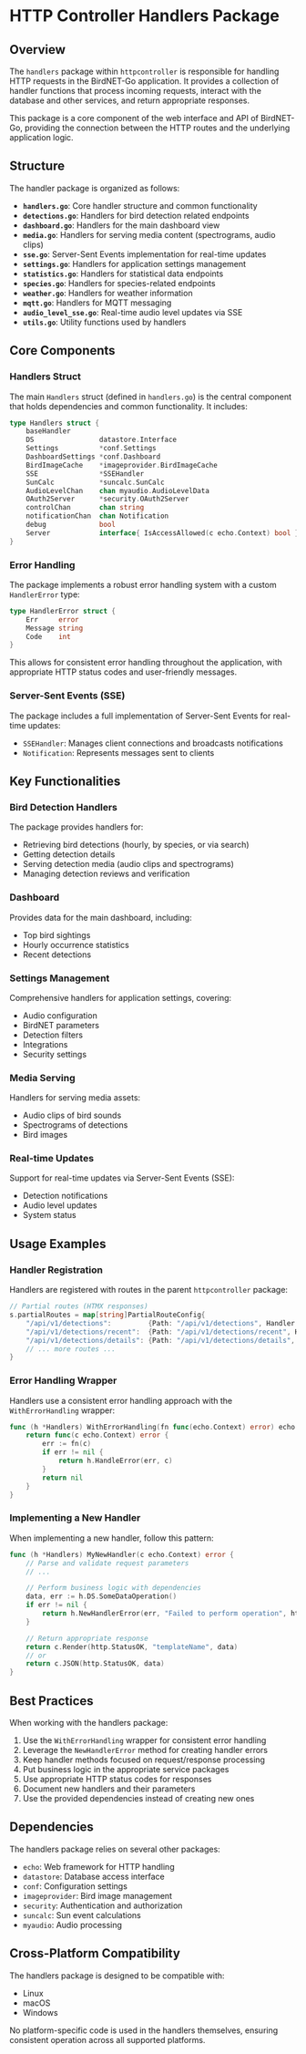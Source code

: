 # HTTP Controller Handlers Package

## Overview

The `handlers` package within `httpcontroller` is responsible for handling HTTP requests in the BirdNET-Go application. It provides a collection of handler functions that process incoming requests, interact with the database and other services, and return appropriate responses.

This package is a core component of the web interface and API of BirdNET-Go, providing the connection between the HTTP routes and the underlying application logic.

## Structure

The handler package is organized as follows:

- **`handlers.go`**: Core handler structure and common functionality
- **`detections.go`**: Handlers for bird detection related endpoints
- **`dashboard.go`**: Handlers for the main dashboard view
- **`media.go`**: Handlers for serving media content (spectrograms, audio clips)
- **`sse.go`**: Server-Sent Events implementation for real-time updates
- **`settings.go`**: Handlers for application settings management
- **`statistics.go`**: Handlers for statistical data endpoints
- **`species.go`**: Handlers for species-related endpoints
- **`weather.go`**: Handlers for weather information
- **`mqtt.go`**: Handlers for MQTT messaging
- **`audio_level_sse.go`**: Real-time audio level updates via SSE
- **`utils.go`**: Utility functions used by handlers

## Core Components

### Handlers Struct

The main `Handlers` struct (defined in `handlers.go`) is the central component that holds dependencies and common functionality. It includes:

```go
type Handlers struct {
    baseHandler
    DS                datastore.Interface
    Settings          *conf.Settings
    DashboardSettings *conf.Dashboard
    BirdImageCache    *imageprovider.BirdImageCache
    SSE               *SSEHandler
    SunCalc           *suncalc.SunCalc
    AudioLevelChan    chan myaudio.AudioLevelData
    OAuth2Server      *security.OAuth2Server
    controlChan       chan string
    notificationChan  chan Notification
    debug             bool
    Server            interface{ IsAccessAllowed(c echo.Context) bool }
}
```

### Error Handling

The package implements a robust error handling system with a custom `HandlerError` type:

```go
type HandlerError struct {
    Err     error
    Message string
    Code    int
}
```

This allows for consistent error handling throughout the application, with appropriate HTTP status codes and user-friendly messages.

### Server-Sent Events (SSE)

The package includes a full implementation of Server-Sent Events for real-time updates:

- `SSEHandler`: Manages client connections and broadcasts notifications
- `Notification`: Represents messages sent to clients

## Key Functionalities

### Bird Detection Handlers

The package provides handlers for:

- Retrieving bird detections (hourly, by species, or via search)
- Getting detection details
- Serving detection media (audio clips and spectrograms)
- Managing detection reviews and verification

### Dashboard

Provides data for the main dashboard, including:

- Top bird sightings
- Hourly occurrence statistics
- Recent detections

### Settings Management

Comprehensive handlers for application settings, covering:

- Audio configuration
- BirdNET parameters
- Detection filters
- Integrations
- Security settings

### Media Serving

Handlers for serving media assets:

- Audio clips of bird sounds
- Spectrograms of detections
- Bird images

### Real-time Updates

Support for real-time updates via Server-Sent Events (SSE):

- Detection notifications
- Audio level updates
- System status

## Usage Examples

### Handler Registration

Handlers are registered with routes in the parent `httpcontroller` package:

```go
// Partial routes (HTMX responses)
s.partialRoutes = map[string]PartialRouteConfig{
    "/api/v1/detections":         {Path: "/api/v1/detections", Handler: h.WithErrorHandling(h.Detections)},
    "/api/v1/detections/recent":  {Path: "/api/v1/detections/recent", Handler: h.WithErrorHandling(h.RecentDetections)},
    "/api/v1/detections/details": {Path: "/api/v1/detections/details", Handler: h.WithErrorHandling(h.DetectionDetails)},
    // ... more routes ...
}
```

### Error Handling Wrapper

Handlers use a consistent error handling approach with the `WithErrorHandling` wrapper:

```go
func (h *Handlers) WithErrorHandling(fn func(echo.Context) error) echo.HandlerFunc {
    return func(c echo.Context) error {
        err := fn(c)
        if err != nil {
            return h.HandleError(err, c)
        }
        return nil
    }
}
```

### Implementing a New Handler

When implementing a new handler, follow this pattern:

```go
func (h *Handlers) MyNewHandler(c echo.Context) error {
    // Parse and validate request parameters
    // ...

    // Perform business logic with dependencies
    data, err := h.DS.SomeDataOperation()
    if err != nil {
        return h.NewHandlerError(err, "Failed to perform operation", http.StatusInternalServerError)
    }

    // Return appropriate response
    return c.Render(http.StatusOK, "templateName", data)
    // or
    return c.JSON(http.StatusOK, data)
}
```

## Best Practices

When working with the handlers package:

1. Use the `WithErrorHandling` wrapper for consistent error handling
2. Leverage the `NewHandlerError` method for creating handler errors
3. Keep handler methods focused on request/response processing
4. Put business logic in the appropriate service packages
5. Use appropriate HTTP status codes for responses
6. Document new handlers and their parameters
7. Use the provided dependencies instead of creating new ones

## Dependencies

The handlers package relies on several other packages:

- `echo`: Web framework for HTTP handling
- `datastore`: Database access interface
- `conf`: Configuration settings
- `imageprovider`: Bird image management
- `security`: Authentication and authorization
- `suncalc`: Sun event calculations
- `myaudio`: Audio processing

## Cross-Platform Compatibility

The handlers package is designed to be compatible with:

- Linux
- macOS
- Windows

No platform-specific code is used in the handlers themselves, ensuring consistent operation across all supported platforms.
